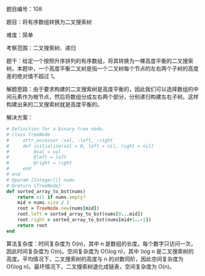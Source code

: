 题目编号：108

题目：将有序数组转换为二叉搜索树

难度：简单

考察范围：二叉搜索树、递归

题干：给定一个按照升序排列的有序数组，将其转换为一棵高度平衡的二叉搜索树。本题中，一个高度平衡二叉树是指一个二叉树每个节点的左右两个子树的高度差的绝对值不超过 1。

解题思路：由于要求构建的二叉搜索树是高度平衡的，因此我们可以选择数组的中间元素作为根节点，然后将数组分成左右两个部分，分别递归构建左右子树。这样构建出来的二叉搜索树就是高度平衡的。

解决方案：

```ruby
# Definition for a binary tree node.
# class TreeNode
#     attr_accessor :val, :left, :right
#     def initialize(val = 0, left = nil, right = nil)
#         @val = val
#         @left = left
#         @right = right
#     end
# end
# @param {Integer[]} nums
# @return {TreeNode}
def sorted_array_to_bst(nums)
    return nil if nums.empty?
    mid = nums.size / 2
    root = TreeNode.new(nums[mid])
    root.left = sorted_array_to_bst(nums[0...mid])
    root.right = sorted_array_to_bst(nums[mid+1..-1])
    return root
end
```

算法复杂度：时间复杂度为 O(n)，其中 n 是数组的长度。每个数字只访问一次，因此时间复杂度为 O(n)。空间复杂度为 O(\log n)，其中 \log n 是二叉搜索树的高度。平均情况下，二叉搜索树的高度与 n 的对数同阶，因此空间复杂度为 O(\log n)。最坏情况下，二叉搜索树退化成链表，空间复杂度为 O(n)。